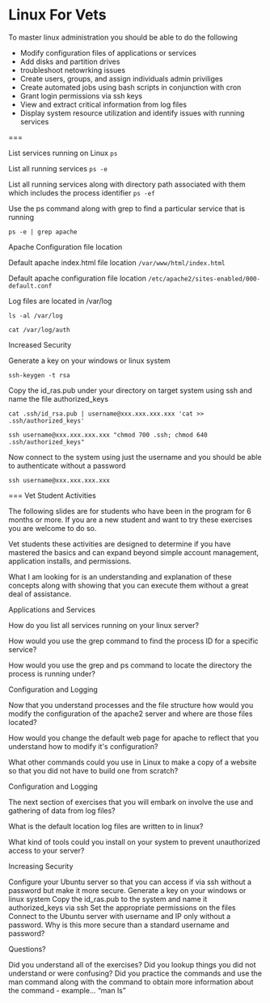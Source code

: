 # Linux For Vets

To master linux administration you should be able to do the following

- Modify configuration files of applications or services
- Add disks and partition drives
- troubleshoot netowrking issues
- Create users, groups, and assign individuals admin priviliges
- Create automated jobs using bash scripts in conjunction with cron
- Grant login permissions via ssh keys
- View and extract critical information from log files
- Display system resource utilization and identify issues with running services

===

List services running on Linux
`ps`

List all running services
`ps -e`

List all running services along with directory path associated with them which includes the process identifier
`ps -ef`

Use the ps command along with grep to find a particular service that is running

`ps -e | grep apache`

Apache Configuration file location

Default apache index.html file location
`/var/www/html/index.html`

Default apache configuration file location
`/etc/apache2/sites-enabled/000-default.conf`

Log files are located in /var/log

`ls -al /var/log`

`cat /var/log/auth`

Increased Security

Generate a key on your windows or linux system

`ssh-keygen -t rsa`

Copy the id_ras.pub under your directory on target system using ssh and name the file authorized_keys

`cat .ssh/id_rsa.pub | username@xxx.xxx.xxx.xxx 'cat >> .ssh/authorized_keys'`

`ssh username@xxx.xxx.xxx.xxx "chmod 700 .ssh; chmod 640 .ssh/authorized_keys"`

Now connect to the system using just the username and you should be able to authenticate without a password

`ssh username@xxx.xxx.xxx.xxx`

===
Vet Student Activities

The following slides are for students who have been in the program for 6 months or more. If you are a new student and want to try these exercises you are welcome to do so.

Vet students these activities are designed to determine if you have mastered the basics and can expand beyond simple account management, application installs, and permissions.

What I am looking for is an understanding and explanation of these concepts along with showing that you can execute them without a great deal of assistance.

Applications and Services

How do you list all services running on your linux server?

How would you use the grep command to find the process ID for a specific service?

How would you use the grep and ps command to locate the directory the process is running under?

Configuration and Logging

Now that you understand processes and the file structure how would you modify the configuration of the apache2 server and where are those files located?

How would you change the default web page for apache to reflect that you understand how to modify it's configuration?

What other commands could you use in Linux to make a copy of a website so that you did not have to build one from scratch?

Configuration and Logging

The next section of exercises that you will embark on involve the use and gathering of data from log files?

What is the default location log files are written to in linux?

What kind of tools could you install on your system to prevent unauthorized access to your server?

Increasing Security

Configure your Ubuntu server so that you can access if via ssh without a password but make it more secure.
Generate a key on your windows or linux system
Copy the id_ras.pub to the system and name it authorized_keys via ssh
Set the appropriate permissions on the files
Connect to the Ubuntu server with username and IP only without a password.
Why is this more secure than a standard username and password?

Questions?

Did you understand all of the exercises?
Did you lookup things you did not understand or were confusing?
Did you practice the commands and use the man command along with the command to obtain more information about the command - example… “man ls”
